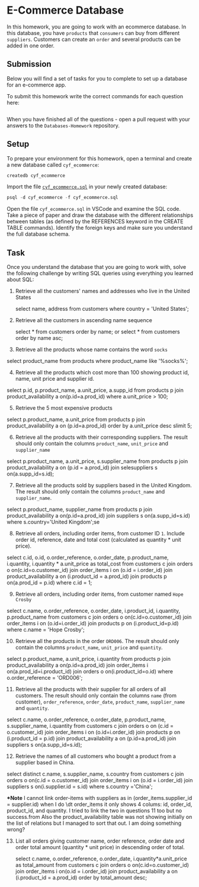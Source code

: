# E-Commerce Database

In this homework, you are going to work with an ecommerce database. In this database, you have `products` that `consumers` can buy from different `suppliers`. Customers can create an `order` and several products can be added in one order.

## Submission

Below you will find a set of tasks for you to complete to set up a database for an e-commerce app.

To submit this homework write the correct commands for each question here:

```sql


```

When you have finished all of the questions - open a pull request with your answers to the `Databases-Homework` repository.

## Setup

To prepare your environment for this homework, open a terminal and create a new database called `cyf_ecommerce`:

```sql
createdb cyf_ecommerce
```

Import the file [`cyf_ecommerce.sql`](./cyf_ecommerce.sql) in your newly created database:

```sql
psql -d cyf_ecommerce -f cyf_ecommerce.sql
```

Open the file `cyf_ecommerce.sql` in VSCode and examine the SQL code. Take a piece of paper and draw the database with the different relationships between tables (as defined by the REFERENCES keyword in the CREATE TABLE commands). Identify the foreign keys and make sure you understand the full database schema.

## Task

Once you understand the database that you are going to work with, solve the following challenge by writing SQL queries using everything you learned about SQL:

1. Retrieve all the customers' names and addresses who live in the United States

   select name, address from customers where country = 'United States';

2. Retrieve all the customers in ascending name sequence

   select \* from customers order by name;
   or
   select \* from customers order by name asc;

3. Retrieve all the products whose name contains the word `socks`

select product_name from products where product_name like '%socks%';

4. Retrieve all the products which cost more than 100 showing product id, name, unit price and supplier id.

select p.id, p.product_name, a.unit_price, a.supp_id
from products p join product_availability a on(p.id=a.prod_id)
where a.unit_price > 100;

5. Retrieve the 5 most expensive products

select p.product_name, a.unit_price
from products p join
product_availability a on (p.id=a.prod_id)
order by a.unit_price desc
slimit 5;

6. Retrieve all the products with their corresponding suppliers. The result should only contain the columns `product_name`, `unit_price` and `supplier_name`

select p.product_name, a.unit_price, s.supplier_name
from products p join
product_availability a on (p.id = a.prod_id) join
selesuppliers s on(a.supp_id=s.id);

7. Retrieve all the products sold by suppliers based in the United Kingdom. The result should only contain the columns `product_name` and `supplier_name`.

select p.product_name, supplier_name
from products p join
product_availability a on(p.id=a.prod_id) join
suppliers s on(a.supp_id=s.id)
where s.country='United Kingdom';se

8. Retrieve all orders, including order items, from customer ID `1`. Include order id, reference, date and total cost (calculated as quantity \* unit price).

select c.id, o.id, o.order_reference, o.order_date, p.product_name, i.quantity,
i.quantity \* a.unit_price as total_cost
from customers c join
orders o on(c.id=o.customer_id) join
order_items i on (o.id = i.order_id) join
product_availability a on (i.product_id = a.prod_id) join
products p on(a.prod_id = p.id) where c.id = 1;

9. Retrieve all orders, including order items, from customer named `Hope Crosby`

select c.name, o.order_reference, o.order_date, i.product_id, i.quantity, p.product_name
from customers c join orders o on(c.id=o.customer_id) join
order_items i on (o.id=i.order_id) join
products p on (i.product_id=p.id)
where c.name = 'Hope Crosby';

10. Retrieve all the products in the order `ORD006`. The result should only contain the columns `product_name`, `unit_price` and `quantity`.

select p.product_name, a.unit_price, i.quantity
from products p join
product_availability a on(p.id=a.prod_id) join
order_items i on(a.prod_id=i.product_id) join
orders o on(i.product_id=o.id)
where o.order_reference = 'ORD006';

11. Retrieve all the products with their supplier for all orders of all customers. The result should only contain the columns `name` (from customer), `order_reference`, `order_date`, `product_name`, `supplier_name` and `quantity`.

select c.name, o.order_reference, o.order_date, p.product_name, s.supplier_name, i.quantity
from customers c join
orders o on (c.id = o.customer_id) join
order_items i on (o.id=i.order_id) join
products p on (i.product_id = p.id)
join product_availability a on (p.id=a.prod_id)
join suppliers s on(a.supp_id=s.id);

12. Retrieve the names of all customers who bought a product from a supplier based in China.

select distinct c.name, s.supplier_name, s.country
from customers c join orders o on(c.id = o.customer_id) join
order_items i on (o.id = i.order_id) join
suppliers s on(i.supplier.id = s.id)
where s.country ='China';

**\*Note** I cannot link order-items with suppliers as in (order_items.supplier_id = supplier.id)
when I do \dt order_items it only shows 4 colums: id, order_id, product_id, and quantity. I tried to link the two in questions 11 too but no success.from Also the product_availability table was not showing initially on the list of relations but I managed to sort that out. I am doing something wrong?

13. List all orders giving customer name, order reference, order date and order total amount (quantity \* unit price) in descending order of total.

    select c.name, o.order_reference, o.order_date,
    i.quantity\*a.unit_price as total_amount
    from customers c join orders o on(c.id=o.customer_id) join
    order_items i on(o.id = i.order_id) join
    product_availability a on (i.product_id = a.prod_id)
    order by total_amount desc;
